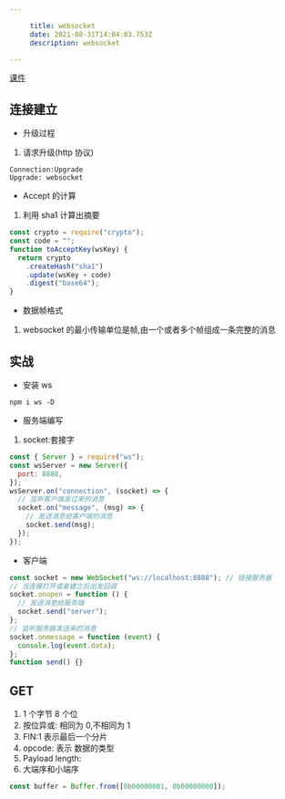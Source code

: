 ```yaml
---

     title: websocket
     date: 2021-08-31T14:04:03.753Z
     description: websocket

---
```


[课件](http://www.zhufengpeixun.com/strong/html/98.websocket.html)

## 连接建立

- 升级过程

1. 请求升级(http 协议)

```text
Connection:Upgrade
Upgrade: websocket
```

- Accept 的计算

1. 利用 sha1 计算出摘要

```js
const crypto = require("crypto");
const code = "";
function toAcceptKey(wsKey) {
  return crypto
    .createHash("sha1")
    .update(wsKey + code)
    .digest("base64");
}
```

- 数据帧格式

1. websocket 的最小传输单位是帧,由一个或者多个帧组成一条完整的消息

## 实战

- 安装 ws

```shell
npm i ws -D
```

- 服务端编写

1. socket:套接字

```js
const { Server } = require("ws");
const wsServer = new Server({
  port: 8888,
});
wsServer.on("connection", (socket) => {
  // 监听客户端发过来的消息
  socket.on("message", (msg) => {
    // 发送消息给客户端的消息
    socket.send(msg);
  });
});
```

- 客户端

```js
const socket = new WebSocket("ws://localhost:8888"); // 链接服务器
// 当连接打开或者建立后出发回调
socket.onopen = function () {
  // 发送消息给服务端
  socket.send("server");
};
// 监听服务器发送来的消息
socket.onmessage = function (event) {
  console.log(event.data);
};
function send() {}
```

## GET

1. 1 个字节 8 个位
2. 按位异或: 相同为 0,不相同为 1
3. FIN:1 表示最后一个分片
4. opcode: 表示 数据的类型
5. Payload length:
6. 大端序和小端序

```js
const buffer = Buffer.from([0b00000001, 0b00000000]);
```

